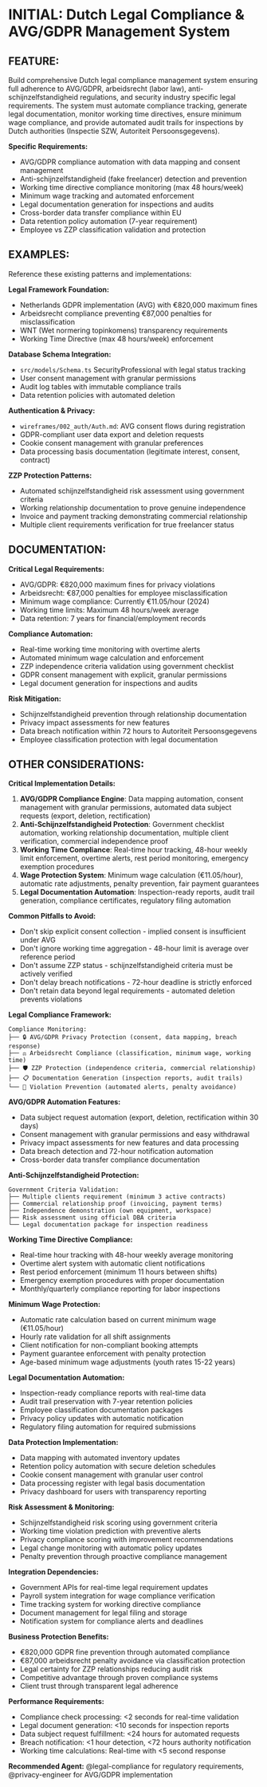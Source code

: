 # INITIAL: Dutch Legal Compliance & AVG/GDPR Management System

## FEATURE:
Build comprehensive Dutch legal compliance management system ensuring full adherence to AVG/GDPR, arbeidsrecht (labor law), anti-schijnzelfstandigheid regulations, and security industry specific legal requirements. The system must automate compliance tracking, generate legal documentation, monitor working time directives, ensure minimum wage compliance, and provide automated audit trails for inspections by Dutch authorities (Inspectie SZW, Autoriteit Persoonsgegevens).

**Specific Requirements:**
- AVG/GDPR compliance automation with data mapping and consent management
- Anti-schijnzelfstandigheid (fake freelancer) detection and prevention
- Working time directive compliance monitoring (max 48 hours/week)
- Minimum wage tracking and automated enforcement
- Legal documentation generation for inspections and audits
- Cross-border data transfer compliance within EU
- Data retention policy automation (7-year requirement)
- Employee vs ZZP classification validation and protection

## EXAMPLES:
Reference these existing patterns and implementations:

**Legal Framework Foundation:**
- Netherlands GDPR implementation (AVG) with €820,000 maximum fines
- Arbeidsrecht compliance preventing €87,000 penalties for misclassification
- WNT (Wet normering topinkomens) transparency requirements
- Working Time Directive (max 48 hours/week) enforcement

**Database Schema Integration:**
- `src/models/Schema.ts` SecurityProfessional with legal status tracking
- User consent management with granular permissions
- Audit log tables with immutable compliance trails
- Data retention policies with automated deletion

**Authentication & Privacy:**
- `wireframes/002_auth/Auth.md`: AVG consent flows during registration
- GDPR-compliant user data export and deletion requests
- Cookie consent management with granular preferences
- Data processing basis documentation (legitimate interest, consent, contract)

**ZZP Protection Patterns:**
- Automated schijnzelfstandigheid risk assessment using government criteria
- Working relationship documentation to prove genuine independence
- Invoice and payment tracking demonstrating commercial relationship
- Multiple client requirements verification for true freelancer status

## DOCUMENTATION:
**Critical Legal Requirements:**
- AVG/GDPR: €820,000 maximum fines for privacy violations
- Arbeidsrecht: €87,000 penalties for employee misclassification
- Minimum wage compliance: Currently €11.05/hour (2024)
- Working time limits: Maximum 48 hours/week average
- Data retention: 7 years for financial/employment records

**Compliance Automation:**
- Real-time working time monitoring with overtime alerts
- Automated minimum wage calculation and enforcement
- ZZP independence criteria validation using government checklist
- GDPR consent management with explicit, granular permissions
- Legal document generation for inspections and audits

**Risk Mitigation:**
- Schijnzelfstandigheid prevention through relationship documentation
- Privacy impact assessments for new features
- Data breach notification within 72 hours to Autoriteit Persoonsgegevens
- Employee classification protection with legal documentation

## OTHER CONSIDERATIONS:

**Critical Implementation Details:**
1. **AVG/GDPR Compliance Engine**: Data mapping automation, consent management with granular permissions, automated data subject requests (export, deletion, rectification)
2. **Anti-Schijnzelfstandigheid Protection**: Government checklist automation, working relationship documentation, multiple client verification, commercial independence proof
3. **Working Time Compliance**: Real-time hour tracking, 48-hour weekly limit enforcement, overtime alerts, rest period monitoring, emergency exemption procedures
4. **Wage Protection System**: Minimum wage calculation (€11.05/hour), automatic rate adjustments, penalty prevention, fair payment guarantees
5. **Legal Documentation Automation**: Inspection-ready reports, audit trail generation, compliance certificates, regulatory filing automation

**Common Pitfalls to Avoid:**
- Don't skip explicit consent collection - implied consent is insufficient under AVG
- Don't ignore working time aggregation - 48-hour limit is average over reference period
- Don't assume ZZP status - schijnzelfstandigheid criteria must be actively verified
- Don't delay breach notifications - 72-hour deadline is strictly enforced
- Don't retain data beyond legal requirements - automated deletion prevents violations

**Legal Compliance Framework:**
```
Compliance Monitoring:
├── 🔒 AVG/GDPR Privacy Protection (consent, data mapping, breach response)
├── ⚖️ Arbeidsrecht Compliance (classification, minimum wage, working time)
├── 🛡️ ZZP Protection (independence criteria, commercial relationship)
├── 📋 Documentation Generation (inspection reports, audit trails)
└── 🚨 Violation Prevention (automated alerts, penalty avoidance)
```

**AVG/GDPR Automation Features:**
- Data subject request automation (export, deletion, rectification within 30 days)
- Consent management with granular permissions and easy withdrawal
- Privacy impact assessments for new features and data processing
- Data breach detection and 72-hour notification automation
- Cross-border data transfer compliance documentation

**Anti-Schijnzelfstandigheid Protection:**
```
Government Criteria Validation:
├── Multiple clients requirement (minimum 3 active contracts)
├── Commercial relationship proof (invoicing, payment terms)
├── Independence demonstration (own equipment, workspace)
├── Risk assessment using official DBA criteria
└── Legal documentation package for inspection readiness
```

**Working Time Directive Compliance:**
- Real-time hour tracking with 48-hour weekly average monitoring
- Overtime alert system with automatic client notifications
- Rest period enforcement (minimum 11 hours between shifts)
- Emergency exemption procedures with proper documentation
- Monthly/quarterly compliance reporting for labor inspections

**Minimum Wage Protection:**
- Automatic rate calculation based on current minimum wage (€11.05/hour)
- Hourly rate validation for all shift assignments
- Client notification for non-compliant booking attempts
- Payment guarantee enforcement with penalty protection
- Age-based minimum wage adjustments (youth rates 15-22 years)

**Legal Documentation Automation:**
- Inspection-ready compliance reports with real-time data
- Audit trail preservation with 7-year retention policies
- Employee classification documentation packages
- Privacy policy updates with automatic notification
- Regulatory filing automation for required submissions

**Data Protection Implementation:**
- Data mapping with automated inventory updates
- Retention policy automation with secure deletion schedules
- Cookie consent management with granular user control
- Data processing register with legal basis documentation
- Privacy dashboard for users with transparency reporting

**Risk Assessment & Monitoring:**
- Schijnzelfstandigheid risk scoring using government criteria
- Working time violation prediction with preventive alerts
- Privacy compliance scoring with improvement recommendations
- Legal change monitoring with automatic policy updates
- Penalty prevention through proactive compliance management

**Integration Dependencies:**
- Government APIs for real-time legal requirement updates
- Payroll system integration for wage compliance verification
- Time tracking system for working directive compliance
- Document management for legal filing and storage
- Notification system for compliance alerts and deadlines

**Business Protection Benefits:**
- €820,000 GDPR fine prevention through automated compliance
- €87,000 arbeidsrecht penalty avoidance via classification protection
- Legal certainty for ZZP relationships reducing audit risk
- Competitive advantage through proven compliance systems
- Client trust through transparent legal adherence

**Performance Requirements:**
- Compliance check processing: <2 seconds for real-time validation
- Legal document generation: <10 seconds for inspection reports
- Data subject request fulfillment: <24 hours for automated requests
- Breach notification: <1 hour detection, <72 hours authority notification
- Working time calculations: Real-time with <5 second response

**Recommended Agent:** @legal-compliance for regulatory requirements, @privacy-engineer for AVG/GDPR implementation
